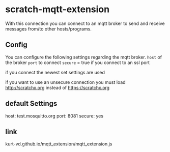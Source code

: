 # scratch-mqtt-extension
With this connection you can connect to an mqtt broker to send and receive messages from/to other hosts/programs.

## Config
You can configure the following settings regarding the mqtt broker.
`host` of the broker
`port` to connect
`secure` = true if you connect to an ssl port

if you connect the newest set settings are used

if you want to use an unsecure connection you must load http://scratchx.org instead of https://scratchx.org

## default Settings
host: test.mosquitto.org
port: 8081
secure: yes

## link

kurt-vd.github.io/mqtt_extension/mqtt_extension.js
